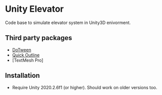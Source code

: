 # Unity Elevator
Code base to simulate elevator system in Unity3D enivorment.

## Third party packages
- [DoTween](http://dotween.demigiant.com/)
- [Quick Outline](https://assetstore.unity.com/packages/tools/particles-effects/quick-outline-115488#description)
- [TextMesh Pro]

## Installation
* Require Unity 2020.2.6f1 (or higher). Should work on older versions too.